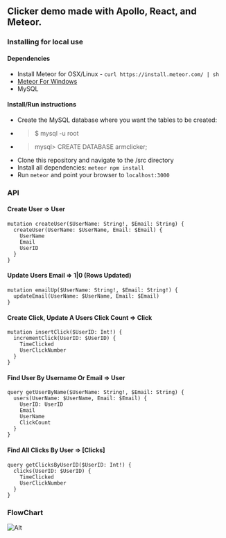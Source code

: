 ## Clicker demo made with Apollo, React, and Meteor.
### Installing for local use
#### Dependencies
  * Install Meteor for OSX/Linux - `curl https://install.meteor.com/ | sh`
  * [Meteor For Windows](https://www.meteor.com/install, "Meteor for Windows")
  * MySQL
#### Install/Run instructions
  * Create the MySQL database where you want the tables to be created: 
   * >$ mysql -u root
   * >mysql> CREATE DATABASE armclicker;
  * Clone this repository and navigate to the /src directory
  * Install all dependencies: `meteor npm install`
  * Run `meteor` and point your browser to `localhost:3000`
### API
#### Create User => User
```
mutation createUser($UserName: String!, $Email: String) {
  createUser(UserName: $UserName, Email: $Email) {
    UserName
    Email
    UserID
  }
}
```
#### Update Users Email => 1|0 (Rows Updated)
```
mutation emailUp($UserName: String!, $Email: String!) {
  updateEmail(UserName: $UserName, Email: $Email)
}
```
#### Create Click, Update A Users Click Count => Click
```
mutation insertClick($UserID: Int!) {
  incrementClick(UserID: $UserID) {
    TimeClicked
    UserClickNumber
  }
}
```
#### Find User By Username Or Email => User
```
query getUserByName($UserName: String!, $Email: String) {
  users(UserName: $UserName, Email: $Email) {
    UserID: UserID
    Email
    UserName
    ClickCount
  }
}
```
#### Find All Clicks By User => [Clicks]
```
query getClicksByUserID($UserID: Int!) {
  clicks(UserID: $UserID) {
    TimeClicked
    UserClickNumber
  }
}
```
### FlowChart
![Alt](ARM_clicker_flowchart.png)
